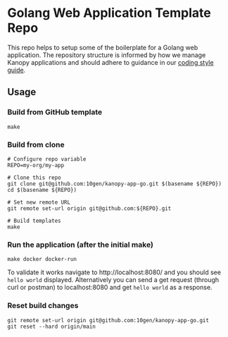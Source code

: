 # Golang Web Application Template Repo

This repo helps to setup some of the boilerplate for a Golang web application. The repository structure is informed by how we manage Kanopy applications and should adhere to guidance in our [coding style guide](https://github.com/10gen/infrastructure-handbook/tree/master/docs/code/style).

## Usage

### Build from GitHub template
```
make
```

### Build from clone
```
# Configure repo variable
REPO=my-org/my-app

# Clone this repo
git clone git@github.com:10gen/kanopy-app-go.git $(basename ${REPO})
cd $(basename ${REPO})

# Set new remote URL
git remote set-url origin git@github.com:${REPO}.git

# Build templates
make
```

### Run the application (after the initial make)
```
make docker docker-run
```

To validate it works navigate to http://localhost:8080/ and you should see `hello world` displayed.
Alternatively you can send a get request (through curl or postman) to localhost:8080 and get `hello world` as a response.

### Reset build changes
```
git remote set-url origin git@github.com:10gen/kanopy-app-go.git
git reset --hard origin/main
```
